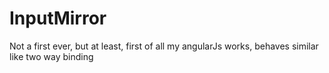 # InputMirror
Not a first ever, but at least, first of all my angularJs works, behaves similar like two way binding
